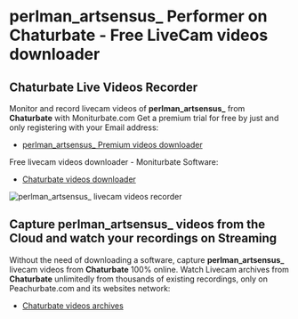 # perlman_artsensus_ Performer on Chaturbate - Free LiveCam videos downloader

## Chaturbate Live Videos Recorder

Monitor and record livecam videos of **perlman_artsensus_** from **Chaturbate** with Moniturbate.com
Get a premium trial for free by just and only registering with your Email address:
* [perlman_artsensus_ Premium videos downloader](https://moniturbate.com/request-demo-licence-key.html)

Free livecam videos downloader - Moniturbate Software:
* [Chaturbate videos downloader](https://moniturbate.com/moniturbate-download-software.html)

![perlman_artsensus_ livecam videos recorder](https://peachurnet.com/templates/moniturbate-software.png)


## Capture perlman_artsensus_ videos from the Cloud and watch your recordings on Streaming

Without the need of downloading a software, capture **perlman_artsensus_** livecam videos from **Chaturbate** 100% online.
Watch Livecam archives from **Chaturbate** unlimitedly from thousands of existing recordings, only on Peachurbate.com and its websites network:
* [Chaturbate videos archives](https://peachurnet.com/)